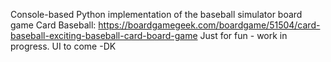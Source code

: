 Console-based Python implementation of the baseball simulator board game Card Baseball: https://boardgamegeek.com/boardgame/51504/card-baseball-exciting-baseball-card-board-game
Just for fun - work in progress. UI to come
-DK
